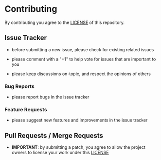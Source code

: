 # Contributing

By contributing you agree to the [LICENSE](LICENSE.md) of this repository.


## Issue Tracker

- before submitting a new issue, please check for existing related issues

- please comment with a "+1" to help vote for issues that are important to you

- please keep discussions on-topic, and respect the opinions of others


### Bug Reports

- please report bugs in the issue tracker


### Feature Requests

- please suggest new features and improvements in the issue tracker


## Pull Requests / Merge Requests

- **IMPORTANT**: by submitting a patch, you agree to allow the project owners
  to license your work under this [LICENSE](LICENSE.md)

